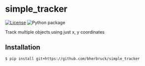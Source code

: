 # simple_tracker

[license-image]: https://img.shields.io/npm/l/make-coverage-badge.svg
[license-url]: https://opensource.org/licenses/MIT

[![License][license-image]][license-url]
![Python package](https://github.com/bherbruck/simple_tracker/workflows/Python%20package/badge.svg)

Track multiple objects using just x, y coordinates

## Installation
```bash
$ pip install git+https://github.com/bherbruck/simple_tracker
```
